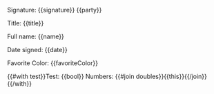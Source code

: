 Signature: {{signature}} {{party}}

Title: {{title}}

Full name: {{name}}

Date signed: {{date}}

Favorite Color: {{favoriteColor}}

{{#with test}}Test: {{bool}} Numbers: {{#join doubles}}{{this}}{{/join}}{{/with}}